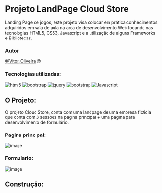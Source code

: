 # Projeto LandPage Cloud Store
Landing Page de jogos, este projeto visa colocar em prática conhecimentos adquiridos em sala de aula na area de desenvolvimento Web focando nas tecnologias HTML5, CSS3, Javascript e a utilização de alguns Frameworks e Bibliotecas.

### Autor
[@Vitor_Oliveira](https://github.com/Non-entityy) :pensive:


### Tecnologias utilizadas: 
  <div style= "display: inline_block">
    <img align = "center" alt = "html5" src = "https://img.shields.io/badge/HTML-239120?style=for-the-badge&logo=html5&logoColor=white">
    <img align = "center" alt = "bootstrap" src = "https://img.shields.io/badge/Bootstrap-563D7C?style=for-the-badge&logo=bootstrap&logoColor=white">
    <img align = "center" alt = "jquery" src = "https://img.shields.io/badge/jQuery-0769AD?style=for-the-badge&logo=jquery&logoColor=white">
    <img align = "center" alt = "bootstrap" src = "https://img.shields.io/badge/CSS3-1572B6?style=for-the-badge&logo=css3&logoColor=white">
    <img align = "center" alt = "Javascript" src = "https://img.shields.io/badge/JavaScript-F7DF1E?style=for-the-badge&logo=javascript&logoColor=black">
  </div>
  
## O Projeto: 

O projeto Cloud Store, conta com uma landpage de uma empresa ficticia que conta com 3 sessões na página principal + uma página para desenvolvimento de formulário.

### Pagina principal:
![image](https://github.com/user-attachments/assets/65415bfc-2fe0-4a01-a68e-fc19cb0fe870)

### Formulario:
![image](https://github.com/user-attachments/assets/6e89941f-abf4-44d4-bd51-ce7bb6de92c1)

## Construção:


